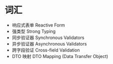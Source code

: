 # 词汇
- 响应式表单 Reactive Form
- 强类型 Strong Typing
- 同步验证器 Synchronous Validators
- 异步验证器 Asynchronous Validators
- 跨字段验证 Cross-field Validation
- DTO 映射 DTO Mapping (Data Transfer Object)
<!-- by 林子煊 -->